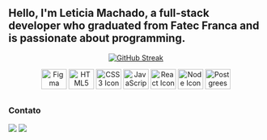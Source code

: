 ## Hello, I'm Leticia Machado, a full-stack developer who graduated from Fatec Franca and is passionate about programming.

<div align="center">
  
  [![GitHub Streak](https://github-readme-streak-stats.herokuapp.com/?user=lehwees&theme=buefy-dark&hide_border=true&date_format=M%20j%5B%2C%20Y%5D)](https://github.com/lehwees)
  
</div>

<div align="center">
  <img alt="Figma Icon" height="40" width="50" src="https://cdn.jsdelivr.net/gh/devicons/devicon/icons/figma/figma-original.svg" />
  <img alt="HTML5 Icon" height="40" width="50" src="https://cdn.jsdelivr.net/gh/devicons/devicon/icons/html5/html5-original.svg" />
  <img alt="CSS3 Icon" height="40" width="50" src="https://cdn.jsdelivr.net/gh/devicons/devicon/icons/css3/css3-original.svg" />
  <img alt="JavaScript Icon" height="40" width="50" src="https://cdn.jsdelivr.net/gh/devicons/devicon/icons/javascript/javascript-original.svg" />
  <img alt="React Icon" height="40" width="50" src="https://cdn.jsdelivr.net/gh/devicons/devicon/icons/react/react-original.svg" />
  <img alt="Node Icon" height="40" width="50" src="https://cdn.jsdelivr.net/gh/devicons/devicon/icons/nodejs/nodejs-original.svg" />
  <img alt="Postgrees Icon" height="40" width="50" src="https://cdn.jsdelivr.net/gh/devicons/devicon/icons/postgresql/postgresql-original.svg" />
</div>

##

### Contato

<div> 
  <a href="https://www.linkedin.com/in/let%C3%ADcia-machado-16226317a/" target="_blank"><img src="https://img.shields.io/badge/-LinkedIn-%230077B5?style=for-the-badge&logo=linkedin&logoColor=white" target="_blank"></a> 
  <a href="https://wa.me/5516993655569" target="_blank"><img src="https://img.shields.io/badge/WhatsApp-25D366?style=for-the-badge&logo=whatsapp&logoColor=white"></a>
</div>
